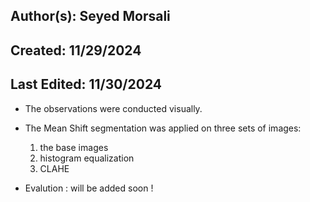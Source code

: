 ## Author(s): Seyed Morsali

## Created: 11/29/2024

## Last Edited: 11/30/2024

- The observations were conducted visually.
- The Mean Shift segmentation was applied on three sets of images: 
    1. the base images 
    2. histogram equalization
    3. CLAHE

- Evalution : will be added soon !